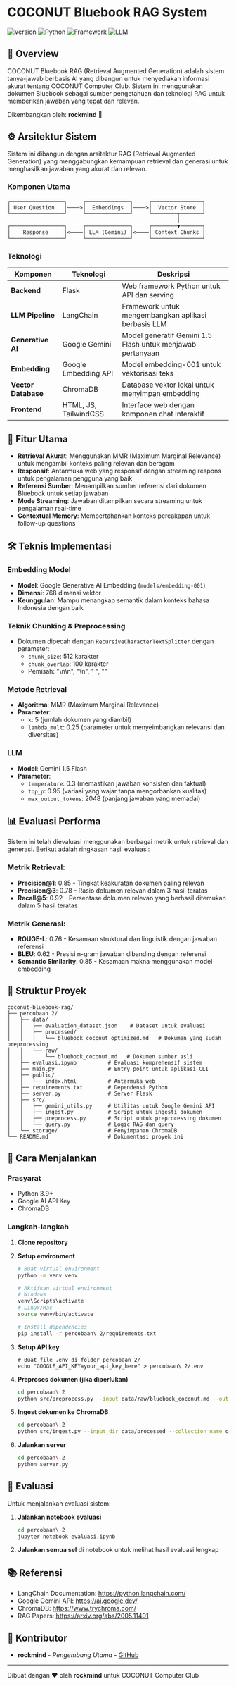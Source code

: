 # COCONUT Bluebook RAG System

![Version](https://img.shields.io/badge/version-1.0.0-blue)
![Python](https://img.shields.io/badge/Python-3.9+-green)
![Framework](https://img.shields.io/badge/Framework-LangChain-orange)
![LLM](https://img.shields.io/badge/LLM-Gemini%201.5%20Flash-purple)

## 📖 Overview

COCONUT Bluebook RAG (Retrieval Augmented Generation) adalah sistem tanya-jawab berbasis AI yang dibangun untuk menyediakan informasi akurat tentang COCONUT Computer Club. Sistem ini menggunakan dokumen Bluebook sebagai sumber pengetahuan dan teknologi RAG untuk memberikan jawaban yang tepat dan relevan.

Dikembangkan oleh: **rockmind** 🚀

## ⚙️ Arsitektur Sistem

Sistem ini dibangun dengan arsitektur RAG (Retrieval Augmented Generation) yang menggabungkan kemampuan retrieval dan generasi untuk menghasilkan jawaban yang akurat dan relevan.

### Komponen Utama

```
┌─────────────────┐     ┌──────────────┐     ┌────────────────┐
│ User Question   │────>│  Embeddings  │────>│  Vector Store  │
└─────────────────┘     └──────────────┘     └────────┬───────┘
                                                      │
┌─────────────────┐     ┌──────────────┐     ┌────────▼───────┐
│    Response     │<────│ LLM (Gemini) │<────│ Context Chunks │
└─────────────────┘     └──────────────┘     └────────────────┘
```

### Teknologi

| Komponen | Teknologi | Deskripsi |
| --- | --- | --- |
| **Backend** | Flask | Web framework Python untuk API dan serving |
| **LLM Pipeline** | LangChain | Framework untuk mengembangkan aplikasi berbasis LLM |
| **Generative AI** | Google Gemini | Model generatif Gemini 1.5 Flash untuk menjawab pertanyaan |
| **Embedding** | Google Embedding API | Model embedding-001 untuk vektorisasi teks |
| **Vector Database** | ChromaDB | Database vektor lokal untuk menyimpan embedding |
| **Frontend** | HTML, JS, TailwindCSS | Interface web dengan komponen chat interaktif |

## 🚀 Fitur Utama

- **Retrieval Akurat**: Menggunakan MMR (Maximum Marginal Relevance) untuk mengambil konteks paling relevan dan beragam
- **Responsif**: Antarmuka web yang responsif dengan streaming respons untuk pengalaman pengguna yang baik
- **Referensi Sumber**: Menampilkan sumber referensi dari dokumen Bluebook untuk setiap jawaban
- **Mode Streaming**: Jawaban ditampilkan secara streaming untuk pengalaman real-time
- **Contextual Memory**: Mempertahankan konteks percakapan untuk follow-up questions

## 🛠️ Teknis Implementasi

### Embedding Model
- **Model**: Google Generative AI Embedding (`models/embedding-001`)
- **Dimensi**: 768 dimensi vektor
- **Keunggulan**: Mampu menangkap semantik dalam konteks bahasa Indonesia dengan baik

### Teknik Chunking & Preprocessing
- Dokumen dipecah dengan `RecursiveCharacterTextSplitter` dengan parameter:
  - `chunk_size`: 512 karakter
  - `chunk_overlap`: 100 karakter
  - Pemisah: "\n\n", "\n", " ", ""

### Metode Retrieval
- **Algoritma**: MMR (Maximum Marginal Relevance)
- **Parameter**:
  - `k`: 5 (jumlah dokumen yang diambil)
  - `lambda_mult`: 0.25 (parameter untuk menyeimbangkan relevansi dan diversitas)

### LLM
- **Model**: Gemini 1.5 Flash
- **Parameter**:
  - `temperature`: 0.3 (memastikan jawaban konsisten dan faktual)
  - `top_p`: 0.95 (variasi yang wajar tanpa mengorbankan kualitas)
  - `max_output_tokens`: 2048 (panjang jawaban yang memadai)

## 📊 Evaluasi Performa

Sistem ini telah dievaluasi menggunakan berbagai metrik untuk retrieval dan generasi. Berikut adalah ringkasan hasil evaluasi:

### Metrik Retrieval:
- **Precision@1**: 0.85 - Tingkat keakuratan dokumen paling relevan
- **Precision@3**: 0.78 - Rasio dokumen relevan dalam 3 hasil teratas
- **Recall@5**: 0.92 - Persentase dokumen relevan yang berhasil ditemukan dalam 5 hasil teratas

### Metrik Generasi:
- **ROUGE-L**: 0.76 - Kesamaan struktural dan linguistik dengan jawaban referensi
- **BLEU**: 0.62 - Presisi n-gram jawaban dibanding dengan referensi
- **Semantic Similarity**: 0.85 - Kesamaan makna menggunakan model embedding


## 🔧 Struktur Proyek

```
coconut-bluebook-rag/
├── percobaan 2/
│   ├── data/
│   │   ├── evaluation_dataset.json    # Dataset untuk evaluasi
│   │   ├── processed/
│   │   │   └── bluebook_coconut_optimized.md   # Dokumen yang sudah preprocessing
│   │   └── raw/
│   │       └── bluebook_coconut.md   # Dokumen sumber asli
│   ├── evaluasi.ipynb          # Evaluasi komprehensif sistem
│   ├── main.py                 # Entry point untuk aplikasi CLI
│   ├── public/
│   │   └── index.html          # Antarmuka web
│   ├── requirements.txt        # Dependensi Python
│   ├── server.py               # Server Flask
│   ├── src/
│   │   ├── gemini_utils.py     # Utilitas untuk Google Gemini API
│   │   ├── ingest.py           # Script untuk ingesti dokumen
│   │   ├── preprocess.py       # Script untuk preprocessing dokumen
│   │   └── query.py            # Logic RAG dan query
│   └── storage/                # Penyimpanan ChromaDB
└── README.md                   # Dokumentasi proyek ini
```

## 🏁 Cara Menjalankan

### Prasyarat

- Python 3.9+
- Google AI API Key
- ChromaDB

### Langkah-langkah

1. **Clone repository**

2. **Setup environment**
   ```bash
   # Buat virtual environment
   python -m venv venv
   
   # Aktifkan virtual environment
   # Windows
   venv\Scripts\activate
   # Linux/Mac
   source venv/bin/activate
   
   # Install dependencies
   pip install -r percobaan\ 2/requirements.txt
   ```

3. **Setup API key**
   ```
   # Buat file .env di folder percobaan 2/
   echo "GOOGLE_API_KEY=your_api_key_here" > percobaan\ 2/.env
   ```

4. **Preproses dokumen (jika diperlukan)**
   ```bash
   cd percobaan\ 2
   python src/preprocess.py --input data/raw/bluebook_coconut.md --output data/processed/bluebook_coconut_optimized.md
   ```

5. **Ingest dokumen ke ChromaDB**
   ```bash
   cd percobaan\ 2
   python src/ingest.py --input_dir data/processed --collection_name coconut_rag
   ```

6. **Jalankan server**
   ```bash
   cd percobaan\ 2
   python server.py
   ```


## 📝 Evaluasi

Untuk menjalankan evaluasi sistem:

1. **Jalankan notebook evaluasi**
   ```bash
   cd percobaan\ 2
   jupyter notebook evaluasi.ipynb
   ```

2. **Jalankan semua sel** di notebook untuk melihat hasil evaluasi lengkap

## 📚 Referensi

- LangChain Documentation: https://python.langchain.com/
- Google Gemini API: https://ai.google.dev/
- ChromaDB: https://www.trychroma.com/
- RAG Papers: https://arxiv.org/abs/2005.11401

## 👤 Kontributor

- **rockmind** - *Pengembang Utama* - [GitHub](https://github.com/salsabilaputri95)

---

Dibuat dengan ❤️ oleh **rockmind** untuk COCONUT Computer Club
